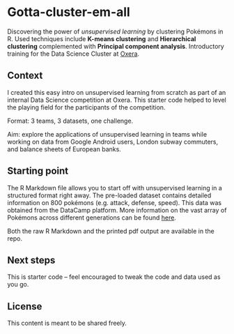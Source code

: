 # Gotta-cluster-em-all
Discovering the power of *unsupervised learning* by clustering Pokémons in R. Used techniques include **K-means clustering** and **Hierarchical clustering** complemented with **Principal component analysis**. Introductory training for the Data Science Cluster at [Oxera](https://www.oxera.com/).

## Context
I created this easy intro on unsupervised learning from scratch as part of an internal Data Science competition at Oxera. This starter code helped to level the playing field for the participants of the competition.

Format: 3 teams, 3 datasets, one challenge.

Aim: explore the applications of unsupervised learning in teams while working on data from Google Android users, London subway commuters, and balance sheets of European banks. 

## Starting point
The R Markdown file allows you to start off with unsupervised learning in a structured format right away. The pre-loaded dataset contains detailed information on 800 pokémons (e.g. attack, defense, speed). This data was obtained from the DataCamp platform. More information on the vast array of Pokémons across different generations can be found [here](https://en.wikipedia.org/wiki/List_of_Pok%C3%A9mon).

Both the raw R Markdown and the printed pdf output are available in the repo.

## Next steps
 This is starter code – feel encouraged to tweak the code and data used as you go.

## License
This content is meant to be shared freely. 
